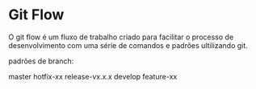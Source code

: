 # Git Flow

O git flow é um fluxo de trabalho criado para facilitar o processo de desenvolvimento com uma série de comandos e padrões ultilizando git.










padrões de branch:

master
hotfix-xx
release-vx.x.x
develop
feature-xx